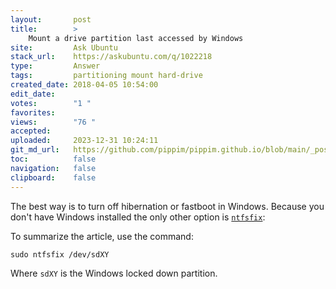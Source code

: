 ```yaml
---
layout:       post
title:        >
    Mount a drive partition last accessed by Windows
site:         Ask Ubuntu
stack_url:    https://askubuntu.com/q/1022218
type:         Answer
tags:         partitioning mount hard-drive
created_date: 2018-04-05 10:54:00
edit_date:    
votes:        "1 "
favorites:    
views:        "76 "
accepted:     
uploaded:     2023-12-31 10:24:11
git_md_url:   https://github.com/pippim/pippim.github.io/blob/main/_posts/2018/2018-04-05-Mount-a-drive-partition-last-accessed-by-Windows.md
toc:          false
navigation:   false
clipboard:    false
---
```


The best way is to turn off hibernation or fastboot in Windows. Because you don't have Windows installed the only other option is [`ntfsfix`][1]:

To summarize the article, use the command:

``` 
sudo ntfsfix /dev/sdXY
```

Where `sdXY` is the Windows locked down partition.

  [1]: https://itsfoss.com/solve-ntfs-mount-problem-ubuntu-windows-8-dual-boot/

